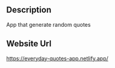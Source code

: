 Description
--------------------------------
App that generate random quotes

Website Url
--------------------------------
https://everyday-quotes-app.netlify.app/
